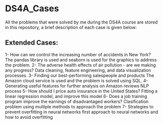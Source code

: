 # DS4A_Cases

All the problems that were solved by me during the DS4A course are stored in this repository, a brief description of each case is given below:

## Extended Cases:

1- How can we control the increasing number of accidents in New York?
The pandas library is used and seaborn is used for the graphics to address the problem.
2- The adverse health effects of air pollution - are we making any progress?
Data cleaning, feature engineering, and data visualization processes.
3- Finding our best-performing salespeople and products
The Amazon cloud service is used and the problem is solved using SQL.
4- Generating useful features for further analysis on Amazon reviews
NLP process 
5- How should I price auto insurance in the United States?
Fitting a linear regression model, and improve this model
6- Does a job training program improve the earnings of disadvantaged workers?
Clasification problem using multiple methods to approach the problem
7- Strategies to prevent overfitting in neural networks
first approach to neural networks and how to avoid overfitting
